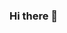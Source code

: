 ### Hi there 👋

<!--
**Sandamalii/Sandamalii** is a ✨ _special_ ✨ repository because its `README.md` (this file) appears on your GitHub profile.

Here are some ideas to get you started:

🔭 I’m currently working on my PhD in the field of explainable AI, focusing on developing intuitive ways for machines to communicate their decision-making processes.
🌱 I’m currently studying advanced topics in machine learning and AI, particularly interested in deep learning and neural networks.
👯 I’m looking to collaborate on open-source projects related to AI, especially those that aim to make technology more accessible and understandable to the general public.
🤔 I’m looking for help with data visualization and user interface design to enhance the interpretability of complex AI models.
💬 Ask me about anything related to AI, machine learning, or the journey of pursuing a PhD in a cutting-edge tech field. I'm also well-versed in Python and data analysis.
📫 How to reach me: You can  connect with me on LinkedIn https://www.linkedin.com/in/awsandu/
😄 Pronouns: She/Her
⚡ Fun fact: Aside from my tech life, I'm a traveller and a coffee enthusiast. I believe a good day starts with a perfect cup of coffee and ends with conquering a challenging climbing route.
-->
